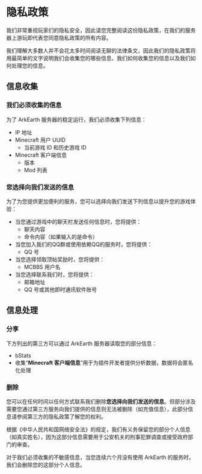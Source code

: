 # 隐私政策<!-- {docsify-ignore-all} -->

我们非常重视玩家们的隐私安全，因此请您完整阅读这份隐私政策，在我们的服务器上游玩即代表您同意隐私政策的所有内容。

我们理解大多数人并不会花太多时间阅读无聊的法律条文，因此我们的隐私政策将用最简单的文字说明我们会收集您的哪些信息、我们如何收集您的信息以及我们如何处理您的信息。

## 信息收集

### 我们必须收集的信息

为了 ArkEarth 服务器的稳定运行，我们必须收集下列信息：

- IP 地址
- Minecraft 用户 UUID
  - 当前游戏 ID 和历史游戏 ID
- Minecraft 客户端信息
  - 版本
  - Mod 列表

### 您选择向我们发送的信息

为了为您提供更加便利的服务，您可以选择向我们发送下列信息以提升您的游戏体验：

- 当您通过游戏中的聊天栏发送任何信息时，您将提供：
  - 聊天内容
  - 命令内容（如果输入的是命令）
- 当您加入我们的QQ群或使用依赖QQ的服务时，您将提供：
  - QQ 号
- 当您选择领取顶帖奖励时，您将提供：
  - MCBBS 用户名
- 当您选择联系我们时，您将提供：
  - 邮箱地址
  - QQ 号或其他即时通讯软件账号

## 信息处理

### 分享

下方列出的第三方可以通过 ArkEarth 服务器读取您的部分信息：

- bStats
- 收集“**Minecraft 客户端信息**”用于为插件开发者提供分析数据，数据将会匿名化处理

### 删除

您可以在任何时间以任何方式联系我们删除**您选择向我们发送的信息**。但部分涉及需要您通过第三方服务向我们提供的信息则无法被删除（如充值信息），此部分信息请参阅第三方的隐私政策了解您的权利。

根据《中华人民共和国网络安全法》的规定，我们有义务保留您的部分个人信息（如真实姓名），因为这部分信息需要用于公安机关的刑事犯罪调查或接受政府部门的审查。

对于我们必须收集的不敏感信息，当您连续六个月没有使用 ArkEarth 的服务时，我们会删除您的这部分个人信息。